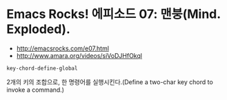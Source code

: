 # Emacs Rocks! 에피소드 07: 맨붕(Mind. Exploded).

- <http://emacsrocks.com/e07.html>
- <http://www.amara.org/videos/siVoDJHfOkql>

`key-chord-define-global`

2개의 키의 조합으로, 한 명령어를 실행시킨다.(Define a two-char key chord to invoke a command.)
